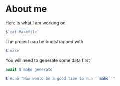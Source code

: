 # About me

Here is what I am working on

```js
$`cat Makefile`
```

The project can be bootstrapped with

```js
$`make`
```

You will need to generate some data first

```js
await $`make generate`

$`echo "Now would be a good time to run '`make`'"
```


